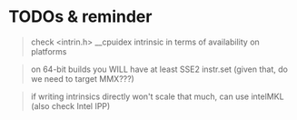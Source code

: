 # TODOs & reminder

> check <intrin.h> __cpuidex intrinsic in terms of availability on platforms

> on 64-bit builds you WILL have at least SSE2 instr.set (given that, do we need to target MMX???)

> if writing intrinsics directly won't scale that much, can use intelMKL (also check Intel IPP)

